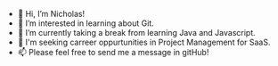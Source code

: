- 👋 Hi, I’m Nicholas!
- 👀 I’m interested in learning about Git.
- 🌱 I’m currently taking a break from learning Java and Javascript.
- 💞️ I'm seeking carreer oppurtunities in Project Management for SaaS.
- 📫 Please feel free to send me a message in gitHub!

<!---
njom/njom is a ✨ special ✨ repository because its `README.md` (this file) appears on your GitHub profile.
You can click the Preview link to take a look at your changes.
--->

